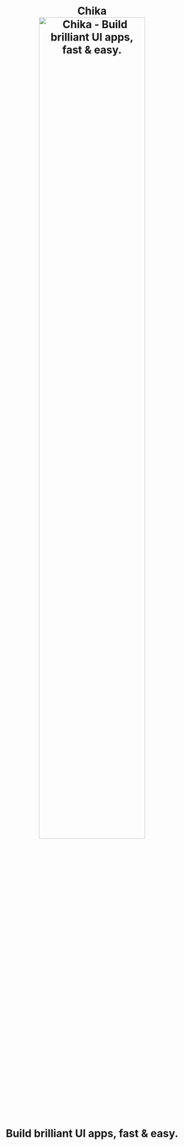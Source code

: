 <h1 align="center">Chika<br>
  <img style="margin: 0; padding: 0;" src="http://www.wallpaperscharlie.com/wp-content/uploads/2016/07/Cute-Girls-HD-Pictures-9.jpg" alt="Chika - Build brilliant UI apps, fast & easy." width="75%">
</h1>
<h1 align="center">Build brilliant UI apps, fast & easy.</h1>

